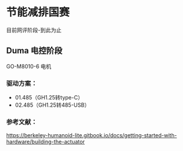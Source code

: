 # 节能减排国赛
目前网评阶段-到此为止
## Duma 电控阶段
GO-M8010-6 电机
### 驱动方案：
- 01.485（GH1.25转type-C）
- 02.485（GH1.25转485-USB）
### 参考文献：
https://berkeley-humanoid-lite.gitbook.io/docs/getting-started-with-hardware/building-the-actuator